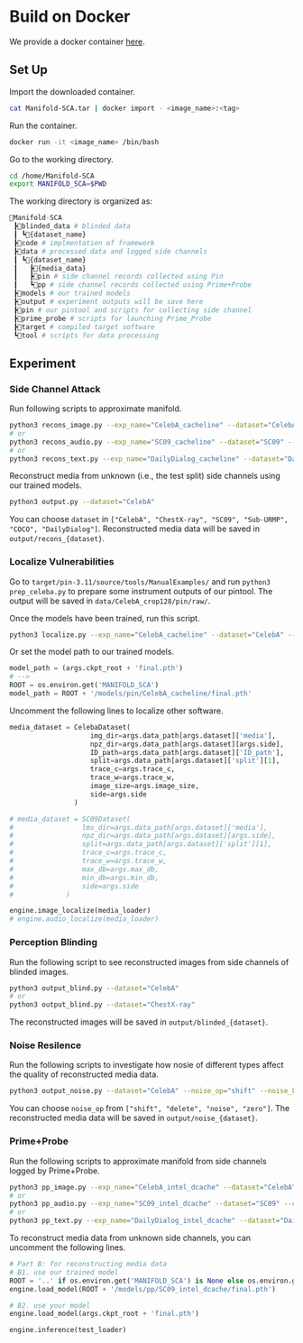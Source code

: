 # Build on Docker

We provide a docker container [here](https://hkustconnect-my.sharepoint.com/:u:/g/personal/yyuanaq_connect_ust_hk/Eep6WIxny_hNhR3utnCBvW0BlvGTKUwUdFX_OJU7_5skfg?e=3cYBXy).

## Set Up

Import the downloaded container.

```bash
cat Manifold-SCA.tar | docker import - <image_name>:<tag>
```

Run the container.

```bash
docker run -it <image_name> /bin/bash
```

Go to the working directory.

```bash
cd /home/Manifold-SCA
export MANIFOLD_SCA=$PWD
```

The working directory is organized as:
```python
📂Manifold-SCA
 ┣📂blinded_data # blinded data
 ┃ ┗📂{dataset_name}
 ┣📂code # implmentation of framework
 ┣📂data # processed data and logged side channels
 ┃ ┗📂{dataset_name}
 ┃   ┣📂{media_data}
 ┃   ┣📂pin # side channel records collected using Pin
 ┃   ┗📂pp # side channel records collected using Prime+Probe
 ┣📂models # our trained models
 ┣📂output # experiment outputs will be save here
 ┣📂pin # our pintool and scripts for collecting side channel
 ┣📂prime_probe # scripts for launching Prime_Probe
 ┣📂target # compiled target software
 ┗📂tool # scripts for data processing
```

## Experiment

### Side Channel Attack

Run following scripts to approximate manifold.
```bash
python3 recons_image.py --exp_name="CelebA_cacheline" --dataset="CelebA" --side="cacheline"
# or
python3 recons_audio.py --exp_name="SC09_cacheline" --dataset="SC09" --side="cacheline"
# or
python3 recons_text.py --exp_name="DailyDialog_cacheline" --dataset="DailyDialog" --side="cacheline"
```

Reconstruct media from unknown (i.e., the test split) side channels using our trained models.

```bash
python3 output.py --dataset="CelebA"
```

You can choose `dataset` in `["CelebA", "ChestX-ray", "SC09", "Sub-URMP", "COCO", "DailyDialog"]`. Reconstructed media data will be saved in `output/recons_{dataset}`.

### Localize Vulnerabilities

Go to `target/pin-3.11/source/tools/ManualExamples/` and run `python3 prep_celeba.py` to prepare some instrument outputs of our pintool. The output will be saved in `data/CelebA_crop128/pin/raw/`.

Once the models have been trained, run this script.

```bash
python3 localize.py --exp_name="CelebA_cacheline" --dataset="CelebA" --side="cacheline"
```

Or set the model path to our trained models.

```python
model_path = (args.ckpt_root + 'final.pth')
# -->
ROOT = os.environ.get('MANIFOLD_SCA')
model_path = ROOT + '/models/pin/CelebA_cacheline/final.pth'
```

Uncomment the following lines to localize other software.

```python
media_dataset = CelebaDataset(
                    img_dir=args.data_path[args.dataset]['media'], 
                    npz_dir=args.data_path[args.dataset][args.side],
                    ID_path=args.data_path[args.dataset]['ID_path'],
                    split=args.data_path[args.dataset]['split'][1],
                    trace_c=args.trace_c,
                    trace_w=args.trace_w,
                    image_size=args.image_size,
                    side=args.side
                )

# media_dataset = SC09Dataset(
#                 lms_dir=args.data_path[args.dataset]['media'],
#                 npz_dir=args.data_path[args.dataset][args.side],
#                 split=args.data_path[args.dataset]['split'][1],
#                 trace_c=args.trace_c,
#                 trace_w=args.trace_w,
#                 max_db=args.max_db,
#                 min_db=args.min_db,
#                 side=args.side
#             )

engine.image_localize(media_loader)
# engine.audio_localize(media_loader)
```

### Perception Blinding

Run the following script to see reconstructed images from side channels of blinded images.

```bash
python3 output_blind.py --dataset="CelebA"
# or
python3 output_blind.py --dataset="ChestX-ray"
```

The reconstructed images will be saved in `output/blinded_{dataset}`.

### Noise Resilence

Run the following scripts to investigate how nosie of different types affect the quality of reconstructed media data.

```bash
python3 output_noise.py --dataset="CelebA" --noise_op="shift" --noise_k="100"
```

You can choose `noise_op` from `["shift", "delete", "noise", "zero"]`. The reconstructed media data will be saved in `output/noise_{dataset}`.

### Prime+Probe

Run the following scripts to approximate manifold from side channels logged by Prime+Probe.

```bash
python3 pp_image.py --exp_name="CelebA_intel_dcache" --dataset="CelebA" --cpu="intel" --cache="dcache"
# or
python3 pp_audio.py --exp_name="SC09_intel_dcache" --dataset="SC09" --cpu="intel" --cache="dcache"
# or
python3 pp_text.py --exp_name="DailyDialog_intel_dcache" --dataset="DailyDialog" --cpu="intel" --cache="dcache"
```

To reconstruct media data from unknown side channels, you can uncomment the following lines.

```python
# Part B: for reconstructing media data
# B1. use our trained model
ROOT = '..' if os.environ.get('MANIFOLD_SCA') is None else os.environ.get('MANIFOLD_SCA')
engine.load_model(ROOT + '/models/pp/SC09_intel_dcache/final.pth')

# B2. use your model
engine.load_model(args.ckpt_root + 'final.pth')

engine.inference(test_loader)
```
